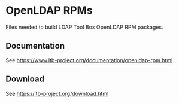 # OpenLDAP RPMs

Files needed to build LDAP Tool Box OpenLDAP RPM packages.

## Documentation

See https://www.ltb-project.org/documentation/openldap-rpm.html

## Download

See https://ltb-project.org/download.html

